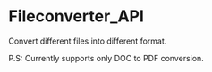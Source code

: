# Fileconverter_API

Convert different files into different format.

P.S: Currently supports only DOC to PDF conversion.
